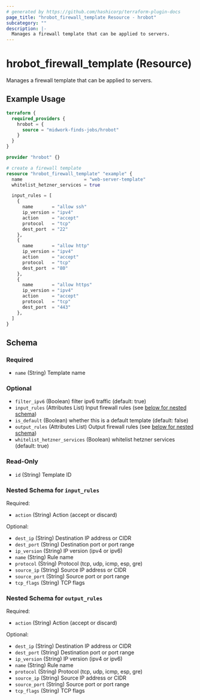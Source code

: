 ```yaml
---
# generated by https://github.com/hashicorp/terraform-plugin-docs
page_title: "hrobot_firewall_template Resource - hrobot"
subcategory: ""
description: |-
  Manages a firewall template that can be applied to servers.
---
```


# hrobot_firewall_template (Resource)

Manages a firewall template that can be applied to servers.

## Example Usage

```terraform
terraform {
  required_providers {
    hrobot = {
      source = "midwork-finds-jobs/hrobot"
    }
  }
}

provider "hrobot" {}

# create a firewall template
resource "hrobot_firewall_template" "example" {
  name                       = "web-server-template"
  whitelist_hetzner_services = true

  input_rules = [
    {
      name       = "allow ssh"
      ip_version = "ipv4"
      action     = "accept"
      protocol   = "tcp"
      dest_port  = "22"
    },
    {
      name       = "allow http"
      ip_version = "ipv4"
      action     = "accept"
      protocol   = "tcp"
      dest_port  = "80"
    },
    {
      name       = "allow https"
      ip_version = "ipv4"
      action     = "accept"
      protocol   = "tcp"
      dest_port  = "443"
    },
  ]
}
```

<!-- schema generated by tfplugindocs -->
## Schema

### Required

- `name` (String) Template name

### Optional

- `filter_ipv6` (Boolean) filter ipv6 traffic (default: true)
- `input_rules` (Attributes List) Input firewall rules (see [below for nested schema](#nestedatt--input_rules))
- `is_default` (Boolean) whether this is a default template (default: false)
- `output_rules` (Attributes List) Output firewall rules (see [below for nested schema](#nestedatt--output_rules))
- `whitelist_hetzner_services` (Boolean) whitelist hetzner services (default: true)

### Read-Only

- `id` (String) Template ID

<a id="nestedatt--input_rules"></a>
### Nested Schema for `input_rules`

Required:

- `action` (String) Action (accept or discard)

Optional:

- `dest_ip` (String) Destination IP address or CIDR
- `dest_port` (String) Destination port or port range
- `ip_version` (String) IP version (ipv4 or ipv6)
- `name` (String) Rule name
- `protocol` (String) Protocol (tcp, udp, icmp, esp, gre)
- `source_ip` (String) Source IP address or CIDR
- `source_port` (String) Source port or port range
- `tcp_flags` (String) TCP flags


<a id="nestedatt--output_rules"></a>
### Nested Schema for `output_rules`

Required:

- `action` (String) Action (accept or discard)

Optional:

- `dest_ip` (String) Destination IP address or CIDR
- `dest_port` (String) Destination port or port range
- `ip_version` (String) IP version (ipv4 or ipv6)
- `name` (String) Rule name
- `protocol` (String) Protocol (tcp, udp, icmp, esp, gre)
- `source_ip` (String) Source IP address or CIDR
- `source_port` (String) Source port or port range
- `tcp_flags` (String) TCP flags
